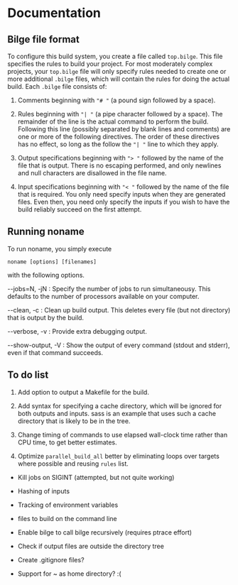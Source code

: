 # Documentation

## Bilge file format

To configure this build system, you create a file called `top.bilge`.
This file specifies the rules to build your project.  For most
moderately complex projects, your `top.bilge` file will only specify
rules needed to create one or more additional `.bilge` files, which
will contain the rules for doing the actual build.  Each `.bilge` file
consists of:

1. Comments beginning with `"# "` (a pound sign followed by a space).

2. Rules beginning with `"| "` (a pipe character followed by a
   space).  The remainder of the line is the actual command to perform
   the build.  Following this line (possibly separated by blank lines
   and comments) are one or more of the following directives.  The
   order of these directives has no effect, so long as the follow the
   `"| "` line to which they apply.

3. Output specifications beginning with `"> "` followed by the name of
   the file that is output.  There is no escaping performed, and only
   newlines and null characters are disallowed in the file name.

4. Input specifications beginning with `"< "` followed by the name of
   the file that is required.  You only need specify inputs when they
   are generated files.  Even then, you need only specify the inputs
   if you wish to have the build reliably succeed on the first attempt.

## Running noname

To run noname, you simply execute

    noname [options] [filenames]

with the following options.

--jobs=N, -jN
: Specify the number of jobs to run simultaneousy.  This defaults to
  the number of processors available on your computer.

--clean, -c
: Clean up build output.  This deletes every file (but not directory)
  that is output by the build.

--verbose, -v
: Provide extra debugging output.

--show-output, -V
: Show the output of every command (stdout and stderr), even if that
  command succeeds.

## To do list

1. Add option to output a Makefile for the build.

7. Add syntax for specifying a cache directory, which will be ignored
   for both outputs and inputs.  sass is an example that uses such a
   cache directory that is likely to be in the tree.

8. Change timing of commands to use elapsed wall-clock time rather
   than CPU time, to get better estimates.

9. Optimize `parallel_build_all` better by eliminating loops over
   targets where possible and reusing `rules` list.

- Kill jobs on SIGINT (attempted, but not quite working)
- Hashing of inputs
- Tracking of environment variables

- files to build on the command line

- Enable bilge to call bilge recursively (requires ptrace effort)

- Check if output files are outside the directory tree
- Create .gitignore files?

- Support for ~ as home directory? :(

